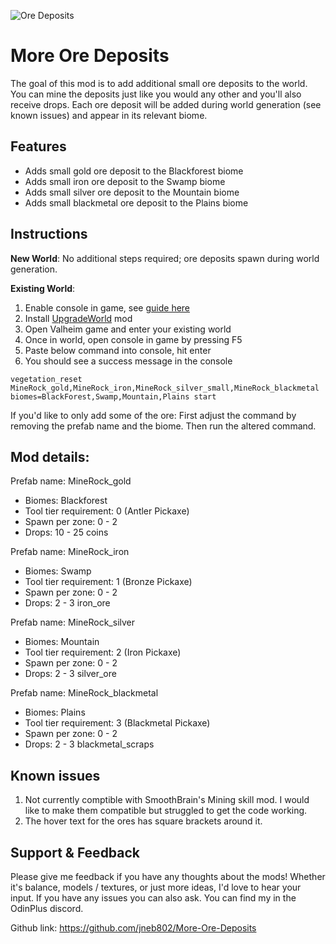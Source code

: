 ﻿![Ore Deposits](https://i.imgur.com/P5YqhgM.png)

# More Ore Deposits
The goal of this mod is to add additional small ore deposits to the world. You can mine the deposits just like you would any other and you'll also receive drops. Each ore deposit will be added during world generation (see known issues) and appear in its relevant biome. 


## Features
- Adds small gold ore deposit to the Blackforest biome
- Adds small iron ore deposit to the Swamp biome
- Adds small silver ore deposit to the Mountain biome
- Adds small blackmetal ore deposit to the Plains biome

## Instructions
**New World**: No additional steps required; ore deposits spawn during world generation.

**Existing World**:
1. Enable console in game, see [guide here](https://valheim.fandom.com/wiki/Console_Commands)
3. Install [UpgradeWorld](https://valheim.thunderstore.io/package/JereKuusela/Upgrade_World/) mod
4. Open Valheim game and enter your existing world 
5. Once in world, open console in game by pressing F5
6. Paste below command into console, hit enter
7. You should see a success message in the console

`vegetation_reset MineRock_gold,MineRock_iron,MineRock_silver_small,MineRock_blackmetal biomes=BlackForest,Swamp,Mountain,Plains start`

If you'd like to only add some of the ore: First adjust the command by removing the prefab name and the biome. Then run the altered command.


## Mod details:

Prefab name: MineRock_gold
- Biomes: Blackforest
- Tool tier requirement: 0 (Antler Pickaxe)
- Spawn per zone: 0 - 2
- Drops: 10 - 25 coins

Prefab name: MineRock_iron
- Biomes: Swamp
- Tool tier requirement: 1 (Bronze Pickaxe)
- Spawn per zone: 0 - 2
- Drops: 2 - 3 iron_ore

Prefab name: MineRock_silver
- Biomes: Mountain
- Tool tier requirement: 2 (Iron Pickaxe)
- Spawn per zone: 0 - 2
- Drops: 2 - 3 silver_ore

Prefab name: MineRock_blackmetal
- Biomes: Plains
- Tool tier requirement: 3 (Blackmetal Pickaxe)
- Spawn per zone: 0 - 2
- Drops: 2 - 3 blackmetal_scraps


## Known issues
1. Not currently comptible with SmoothBrain's Mining skill mod. I would like to make them compatible but struggled to get the code working.
2. The hover text for the ores has square brackets around it.

## Support & Feedback
Please give me feedback if you have any thoughts about the mods! Whether it's balance, models / textures, or just more ideas, I'd love to hear your input. If you have any issues you can also ask. You can find my in the OdinPlus discord.

Github link: https://github.com/jneb802/More-Ore-Deposits
